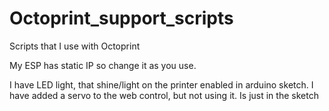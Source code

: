 # Octoprint_support_scripts
Scripts that I use with Octoprint


My ESP has static IP so change it as you use.

I have LED light, that shine/light on the printer enabled in arduino sketch.
I have added a servo to the web control, but not using it. Is just in the sketch
